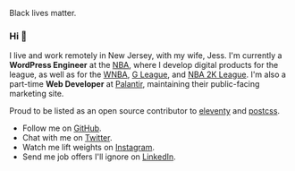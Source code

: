 Black lives matter.

### Hi 👋

I live and work remotely in New Jersey, with my wife, Jess. I'm currently a **WordPress Engineer** at the [NBA][nba], where I develop digital products for the league, as well as for the [WNBA](wnba), [G League](g-league), and [NBA 2K League](nba-2k-league). I'm also a part-time **Web Developer** at [Palantir][palantir], maintaining their public-facing marketing site.

Proud to be listed as an open source contributor to [eleventy](https://github.com/11ty/eleventy/graphs/contributors) and [postcss](https://github.com/postcss/postcss/graphs/contributors).

- Follow me on [GitHub](github).
- Chat with me on [Twitter][twitter].
- Watch me lift weights on [Instagram](instagram).
- Send me job offers I'll ignore on [LinkedIn](linkedin).

[nba]: https://www.nba.com/
[wnba]: https://www.wnba.com/
[g-leauge]: https://gleague.nba.com/
[nba-2k-league]: https://2kleague.nba.com/
[palantir]: https://www.palantir.com/
[github]: https://github.com/paulshryock/
[twitter]: https://twitter.com/paul_shryock/
[instagram]: https://www.instagram.com/paulshryock/
[linkedin]: https://www.linkedin.com/in/paulshryock/

